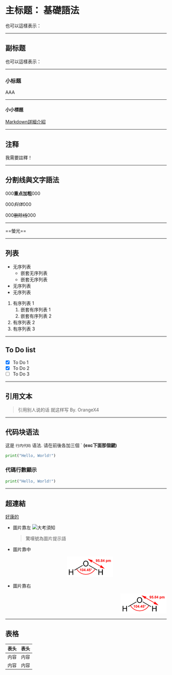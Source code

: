 # 主标题： 基礎語法

也可以這樣表示：
<!--
主标题： 基礎語法
========
-->
---

## 副标题

也可以這樣表示：
<!--
副标题
--------
-->
---

### 小标题

AAA <!-- 每写完一个段落要隔一行空行，就像这样隔了一行空行 -->

---

#### 小小標題

[Markdown詳細介紹](https://markdown.tw)

---

## 注释

我需要註釋！<!-- 但你看不见我 -->

---

## 分割线與文字語法

000**重点加粗**000

000*斜体*000 <!-- *這個也是斜體* -->

000~~删除线~~000
<!-- 分割線就是--- -->
---
<!-- Markdown Preview Enhanced功能 -->
==螢光==

---

## 列表

* 无序列表
  * 嵌套无序列表
  * 嵌套无序列表
* 无序列表
* 无序列表

1. 有序列表 1
   1. 嵌套有序列表 1
   2. 嵌套有序列表 2
2. 有序列表 2
3. 有序列表 3

---

## To Do list<!-- Markdown Preview Enhanced功能 -->

* [x] To Do 1
* [x] To Do 2
* [ ] To Do 3
<!--
  也可以這樣表示：
    - [ ] To Do 4
-->
---

## 引用文本

> 引用别人说的话
> 就这样写
> By. OrangeX4

---

## 代码块语法

这是 `行内代码` 语法.
请在前後各加三個 ` **(exc下面那個鍵)**

``` python
print("Hello, World!")
```

### 代碼行數顯示<!-- Markdown Preview Enhanced功能 -->

``` python {.line-numbers}
print("Hello, World!")
```

---

## 超連結

[好康的](https://youtu.be/uoqJy_AEt-E)

* 圖片靠左
![大考須知](https://scontent.fkhh1-1.fna.fbcdn.net/v/t1.6435-9/126497005_3763821807039395_472286257805954006_n.jpg?_nc_cat=103&ccb=1-7&_nc_sid=730e14&_nc_ohc=EoFHV49r4LUAX9ZmNaV&_nc_ht=scontent.fkhh1-1.fna&oh=00_AT-vYhGZzZsNPrzLeQ2fBlCSPsnIvkog549gFRtKP3mGJg&oe=63497318)
  >驚嘆號為圖片提示語

* 圖片靠中
  <div align="center"><img src=/Markdown/Note/5.1普通化學/Pictrue/Water-2D-labelled.png width=30% /></div>

* 圖片靠右
  <div align="right"><img src=/Markdown/Note/5.1普通化學/Pictrue/Water-2D-labelled.png width=30% /></div>

---

## 表格

| 表头 | 表头 |
| ---- | ---- |
| 内容 | 内容 |
| 内容 | 内容 |
